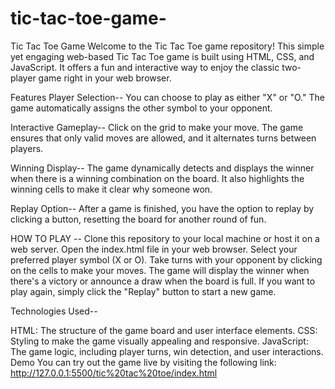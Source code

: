 # tic-tac-toe-game-


Tic Tac Toe Game
Welcome to the Tic Tac Toe game repository! This simple yet engaging web-based Tic Tac Toe game is built using HTML, CSS, and JavaScript. It offers a fun and interactive way to enjoy the classic two-player game right in your web browser.

Features
Player Selection--
You can choose to play as either "X" or "O." The game automatically assigns the other symbol to your opponent.

Interactive Gameplay-- 
Click on the grid to make your move. The game ensures that only valid moves are allowed, and it alternates turns between players.

Winning Display-- 
The game dynamically detects and displays the winner when there is a winning combination on the board. It also highlights the winning cells to make it clear why someone won.

Replay Option-- 
After a game is finished, you have the option to replay by clicking a button, resetting the board for another round of fun.

HOW TO PLAY --
Clone this repository to your local machine or host it on a web server.
Open the index.html file in your web browser.
Select your preferred player symbol (X or O).
Take turns with your opponent by clicking on the cells to make your moves.
The game will display the winner when there's a victory or announce a draw when the board is full.
If you want to play again, simply click the "Replay" button to start a new game.

Technologies Used--

HTML: The structure of the game board and user interface elements.
CSS: Styling to make the game visually appealing and responsive.
JavaScript: The game logic, including player turns, win detection, and user interactions.
Demo
You can try out the game live by visiting the following link: http://127.0.0.1:5500/tic%20tac%20toe/index.html

